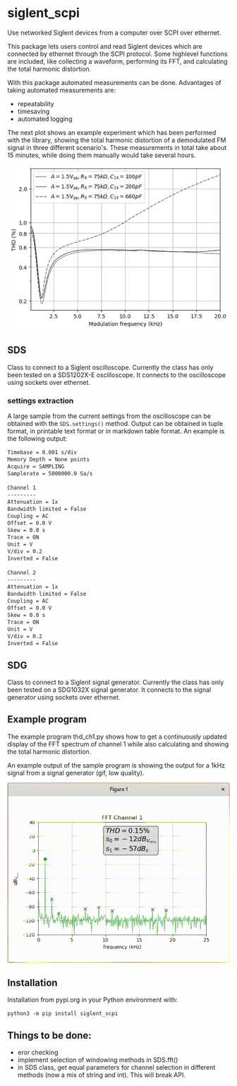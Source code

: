 # siglent_scpi

Use networked Siglent devices from a computer over SCPI over ethernet.

This package lets users control and read Siglent devices which are connected by ethernet through the SCPI protocol. Some highlevel functions are included, like collecting a waveform, performing its FFT, and calculating the total harmonic distortion.

With this package automated measurements can be done. Advantages of taking automated measurements are:

- repeatability
- timesaving
- automated logging

The next plot shows an example experiment which has been performed with the library, showing the total harmonic distortion of a demodulated FM signal in three different scenario's. These measurements in total take about 15 minutes, while doing them manually would take several hours.

![Alt text](resources/thd_vs_modfreq.png)


## SDS

Class to connect to a Siglent oscilloscope. Currently the class has only been tested on a SDS1202X-E oscilloscope. It connects to the oscilloscope using sockets over ethernet.

### settings extraction

A large sample from the current settings from the oscilloscope can be obtained with the `SDS.settings()` method. Output can be obtained in tuple format, in printable text format or in markdown table format. An example is the following output:

```
Timebase = 0.001 s/div
Memory Depth = None points
Acquire = SAMPLING
Samplerate = 5000000.0 Sa/s

Channel 1
---------
Attenuation = 1x
Bandwidth limited = False
Coupling = AC
Offset = 0.0 V
Skew = 0.0 s
Trace = ON
Unit = V
V/div = 0.2
Inverted = False

Channel 2
---------
Attenuation = 1x
Bandwidth limited = False
Coupling = AC
Offset = 0.0 V
Skew = 0.0 s
Trace = ON
Unit = V
V/div = 0.2
Inverted = False
```

## SDG

Class to connect to a Siglent signal generator. Currently the class has only been tested on a SDG1032X signal generator. It connects to the signal generator using sockets over ethernet.


## Example program

The example program thd_ch1.py shows how to get a continuously updated display of the FFT spectrum of channel 1 while also calculating and showing the total harmonic distortion.

An example output of the sample program is showing the output for a 1kHz signal from a signal generator (gif, low quality).

![Alt text](resources/Screencast-from-2024-04-06-21-19-27.gif)


## Installation

Installation from pypi.org in your Python environment with:

```
python3 -m pip install siglent_scpi
```


## Things to be done:

- eror checking
- implement selection of windowing methods in SDS.fft()
- in SDS class, get equal parameters for channel selection in different methods (now a mix of string and int). This will break API.





